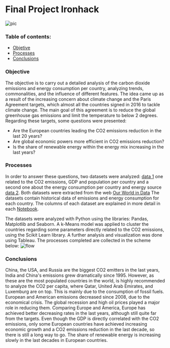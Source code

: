 # Final Project Ironhack 
![pic](https://github.com/marimor62/energy-project/blob/main/images/header.png)

### Table of contents:

* [Objetive](#section1)
* [Processes](#section2)
* [Conclusions](#section3)

<a id='section1'></a>
### Objective

The objective is to carry out a detailed analysis of the carbon dioxide emissions and energy consumption per country, analyzing trends, commonalities, and the influence of different features. 
The idea came up as a result of the increasing concern about climate change and the Paris Agreement targets, which almost all the countries signed in 2016 to tackle climate change. The main goal of this agreement is to reduce the global greenhouse gas emissions and limit the temperature to below 2 degrees. Regarding these targets, some questions were presented:
* Are the European countries leading the CO2 emissions reduction in the last 20 years?
* Are global economic powers more efficient in CO2 emissions reduction?
* Is the share of renewable energy within the energy mix increasing in the last years?



<a id='section2'></a>
### Processes

In order to answer these questions, two datasets were analyzed: [data 1](https://github.com/marimor62/energy-project/blob/main/datasets/owid-co2-data.xlsx) one related to the CO2 emissions, GDP and population per country and a second one about the energy consumption per country and energy source [data 2](https://github.com/marimor62/energy-project/blob/main/datasets/energy-consumption-by-source-and-region.csv.xlsx). Both datasets were extracted from the web [Our World in Data](https://ourworldindata.org/co2-and-other-greenhouse-gas-emissions)
The datasets contain historical data of emissions and energy consumption for each country. The columns of each dataset are explained in more detail in each [Notebook](https://github.com/marimor62/energy-project/tree/main/python).

The datasets were analyzed with Python using the libraries: Pandas, Matplotlib and Seaborn. A k-Means model was applied to cluster the countries regarding some parameters directly related to the CO2 emissions, using the Scikit Learn library. A further analysis and visualization was done using Tableau. The processes completed are collected in the scheme below:
![flow](https://github.com/marimor62/energy-project/blob/main/images/flow.png)
                                
                                
<a id='section3'></a>
### Conclusions

China, the USA, and Russia are the biggest CO2 emitters in the last years, India and China's emissions grew dramatically since 1995. However, as these are the most populated countries in the world, is highly recommended to analyze the CO2 per capita, where Qatar, United Arab Emirates, and Luxemburg are on top. This is mainly due to the consumption of fossil fuels.
European and American emissions decreased since 2008, due to the economical crisis. The global recession and high oil prices played a major role in reducing them. Comparing Europe and America, Europe has achieved better decreasing rates in the last years, although still quite far from the targets. Even though the GDP is directly correlated with the CO2 emissions, only some European countries have achieved increasing economic growth and a CO2 emissions reduction in the last decade, so there is still a long way to go. The share of renewable energy is increasing slowly in the last decades in European countries.





